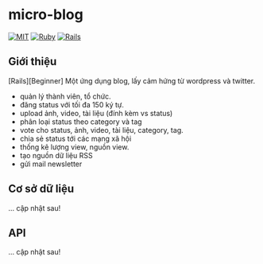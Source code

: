 # micro-blog
[![MIT](https://img.shields.io/packagist/l/doctrine/orm.svg)](https://github.com/acv-thangtt/micro-blog/blob/master/LICENSE)
[![Ruby](https://img.shields.io/badge/ruby-2.4-orange.svg)](https://github.com/acv-thangtt/micro-blog/)
[![Rails](https://img.shields.io/badge/rails-5.x-red.svg)](https://github.com/acv-thangtt/micro-blog/)


## Giới thiệu
[Rails][Beginner] Một ứng dụng blog, lấy cảm hứng từ wordpress và twitter.

+ quản lý thành viên, tổ chức.
+ đăng status với tối đa 150 ký tự.
+ upload ảnh, video, tài liệu (đính kèm vs status)
+ phân loại status theo category và tag
+ vote cho status, ảnh, video, tài liệu, category, tag.
+ chia sẻ status tới các mạng xã hội
+ thống kê lượng view, nguồn view.
+ tạo nguồn dữ liệu RSS
+ gửi mail newsletter

## Cơ sở dữ liệu
... cập nhật sau!

## API
... cập nhật sau!